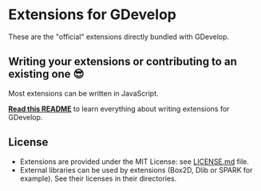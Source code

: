 # Extensions for GDevelop

These are the "official" extensions directly bundled with GDevelop.

## Writing your extensions or contributing to an existing one 😎

Most extensions can be written in JavaScript.

**[Read this README](https://github.com/4ian/GDevelop/blob/master/newIDE/README-extensions.md)** to learn everything about writing extensions for GDevelop.

## License

- Extensions are provided under the MIT License: see [LICENSE.md](LICENSE.md) file.
- External libraries can be used by extensions (Box2D, Dlib or SPARK for example). See their licenses in their directories.
